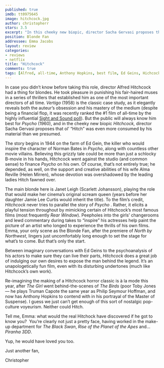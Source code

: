 ```yaml
---
published: true
imdb: tt0975645
image: hitchcock.jpg
author: christopherr 
stars: 3.5
excerpt: "In this cheeky new biopic, director Sacha Gervasi proposes that ol&rsquo; &ldquo;Hitch&rdquo; was even more consumed by his material than we presumed."
position: Blonde Fan
addressee: Emma Jacobs
layout: review
categories:
- reviews
- netflix
title: "Hitchcock"
comments: true
tags: [Alfred, all-time, Anthony Hopkins, best film, Ed Geins, Hichcock, Letters, Psycho, Scarlett Johansson, Sight and Sount, undefined, Vertigo]
---
```

<p>In case you didn&rsquo;t know before taking this role, director Alfred Hitchcock had a thing for blondes. He took pleasure in punishing his fair-haired muses in a series of thrillers that established him as one of the most important directors of all time. <em>Vertigo</em> (1958) is the classic case study, as it elegantly reveals both the auteur&rsquo;s obsession and his mastery of the medium (despite being a financial flop, it was recently ranked the #1 film of all-time by the highly influential <a href="http://www.bfi.org.uk/news/50-greatest-films-all-time">Sight and Sound poll</a>). But the public will always know him best for <em>Psycho</em> (1960), and in the cheeky new biopic <em>Hitchcock, </em>director Sacha Gervasi proposes that ol&rsquo; &ldquo;Hitch&rdquo; was even more consumed by his material than we presumed.</p>
<p>The story begins in 1944 on the farm of Ed Gein, the killer who would inspire the character of Norman Bates in <em>Psycho</em>, along with countless other movie villains. Believing this grizzly tale could be more than just a schlocky B-movie in his hands, Hitchcock went against the studio (and common sense) to finance <em>Psycho</em> on his own. Of course, that&rsquo;s not entirely true; he depended, as well, on the support and creative abilities of his wife Alma Reville (Helen Mirren), whose devotion was overshadowed by the leading ladies Hitch fawned over.</p>
<p>The main blonde here is Janet Leigh (Scarlett Johansson), playing the role that would make her cinema&rsquo;s original scream queen (years before her daughter Jamie Lee Curtis would inherit the title). To the film&rsquo;s credit, <em>Hitchcock</em> never tries to parallel the story of <em>Psycho</em> . Rather, it elicits a playful tension throughout by mimicking certain of Hitchcock&rsquo;s most famous films (most frequently <em>Rear Window</em>). Peepholes into the girls&rsquo; changerooms and lewd commentary during takes to &ldquo;inspire&rdquo; his actresses help paint the picture of an artist who longed to experience the thrills of his own films. Emma, your only scene as the Blonde Fan, after the premiere of <em>North by Northwest</em>, lingers just uncomfortably long enough to set the stage for what&rsquo;s to come. But that&rsquo;s only the start.</p>
<p>Between imaginary conversations with Ed Geins to the psychoanalysis of his actors to make sure they can live their parts, <em>Hitchcock</em> does a great job of indulging our own desires to expose the man behind the legend. It&rsquo;s an unapologetically fun film, even with its disturbing undertones (much like Hitchcock&rsquo;s own work).</p>
<p>Re-imagining the making of a Hitchcock horror classic is &agrave; la mode this year, after <em>The Girl</em> went behind-the-scenes of <em>The Birds </em>(poor Toby Jones&mdash; he plays Truman Capote the same year as Philip Seymour Hoffman, and now has Anthony Hopkins to contend with in his portrayal of the Master of Suspense). I guess we just can&rsquo;t get enough of this sort of nostalgic pop-culture voyeurism. Neither could Hitch.</p>
<p>Tell me, Emma: what would the real Hitchock have discovered if he got to know you? &nbsp;You&rsquo;re clearly not just a pretty face, having worked in the make-up department for <em>The Black Swan</em>, <em>Rise of the Planet of the Apes</em> and&hellip; <em>Piranha 3DD</em>.</p>
<p>Yup, he would have loved you too.</p>
<p>Just another fan,</p>
<p>Christopher</p>